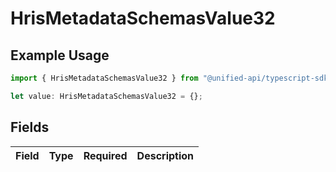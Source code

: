# HrisMetadataSchemasValue32

## Example Usage

```typescript
import { HrisMetadataSchemasValue32 } from "@unified-api/typescript-sdk/sdk/models/shared";

let value: HrisMetadataSchemasValue32 = {};
```

## Fields

| Field       | Type        | Required    | Description |
| ----------- | ----------- | ----------- | ----------- |